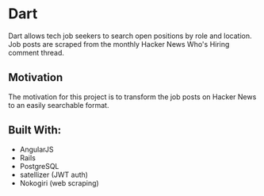 # Dart

Dart allows tech job seekers to search open positions by role and location. Job posts are scraped from the monthly Hacker News Who's Hiring comment thread.

## Motivation

The motivation for this project is to transform the job posts on Hacker News to an easily searchable format.

## Built With:

* AngularJS
* Rails
* PostgreSQL
* satellizer (JWT auth)
* Nokogiri (web scraping)
